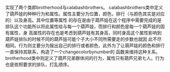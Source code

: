 实现了两个类即brotherhood与calabashbrothers。
calabashbrothers类中定义了葫芦娃的种种行为和属性。属性主要分为位置，颜色，排行（与颜色其实是对应的）以及身高。其中位置等属性
的存在是由于葫芦娃在这个程序中需要完成的是排队这个功能所以将此属性给与每一个葫芦娃，而排行和颜色是每一个葫芦娃的固有属性，身
高属性的存在也是考虑到葫芦娃有其身高，同时身高这个属性影响到葫芦娃排队的时候不同的葫芦娃可能个子大小不同所需要走的步数也就因
此不尽相同。行为则主要分为报出自己的排行或者颜色，此外为了让葫芦娃的颜色和排行一直保持其联系，构造了一个changecolorbynumber的
函数来维持这种关系。
brotherhood类中则定义了葫芦兄弟群体间的行为，属性只有葫芦兄弟七人。行为也是依照要求的排队，打乱顺序。